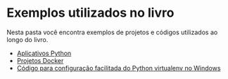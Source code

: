# Exemplos utilizados no livro

Nesta pasta você encontra exemplos de projetos e códigos utilizados ao longo do livro.

* [Aplicativos Python](./aplicativos/)
* [Projetos Docker](./DockerProjects/)
* [Código para configuração facilitada do Python virtualenv no Windows](./python-env/)